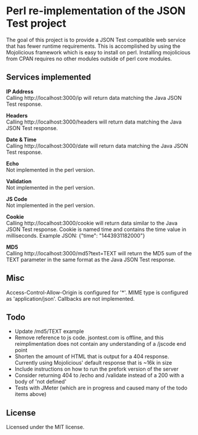 # Perl re-implementation of the JSON Test project

The goal of this project is to provide a JSON Test compatible web service that has fewer runtime requirements.  This is accomplished by using the Mojolicious framework which is easy to install on perl.  Installing mojolicious from CPAN requires no other modules outside of perl core modules.

## Services implemented
**IP Address**<br>
Calling http://localhost:3000/ip will return data matching the Java JSON Test response.

**Headers**<br>
Calling http://localhost:3000/headers will return data matching the Java JSON Test response.

**Date & Time**<br>
Calling http://localhost:3000/date will return data matching the Java JSON Test response.

**Echo**<br>
Not implemented in the perl version.

**Validation**<br>
Not implemented in the perl version.

**JS Code**<br>
Not implemented in the perl version.

**Cookie**<br>
Calling http://localhost:3000/cookie will return data similar to the Java JSON Test response.  Cookie is named time and contains the time value in milliseconds.  Example JSON:
{"time": "1443931182000"}

**MD5**<br>
Calling http://localhost:3000/md5?text=TEXT will return the MD5 sum of the TEXT parameter in the same format as the Java JSON Test response.

## Misc
Access-Control-Allow-Origin is configured for '*'.
MIME type is configured as 'application/json'.
Callbacks are not implemented.

## Todo
- Update /md5/TEXT example
- Remove reference to js code.  jsontest.com is offline, and this reimplimentation does not contain any understanding of a /jscode end point
- Shorten the amount of HTML that is output for a 404 response.  Currently using Mojolicious' default response that is ~16k in size
- Include instructions on how to run the prefork version of the server
- Consider returning 404 to /echo and /validate instead of a 200 with a body of 'not defined'
- Tests with JMeter (which are in progress and caused many of the todo items above)

## License
Licensed under the MIT license.
